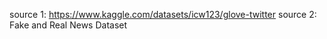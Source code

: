 source 1: https://www.kaggle.com/datasets/icw123/glove-twitter
source 2: Fake and Real News Dataset
